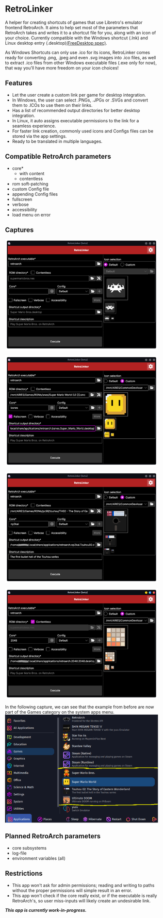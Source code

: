# RetroLinker
A helper for creating shortcuts of games that use Libretro's emulator frontend RetroArch. It aims to help set most of the parameters that RetroArch takes and writes it to a shortcut file for you, along with an icon of your choice. Currently compatible with the Windows shortcut (.lnk) and Linux desktop entry (.desktop)[(FreeDesktop spec)](https://specifications.freedesktop.org/desktop-entry-spec/latest/).

As Windows Shortcuts can only use .ico for its icons, RetroLinker comes ready for converting .png, .jpeg and even .svg images into .ico files, as well to extract .ico files from other Windows executable files (.exe only for now), that way you'll have more freedom on your icon choices!

## Features
- Let the user create a custom link per game for desktop integration.
- In Windows, the user can select .PNGs, .JPGs or .SVGs and convert them to .ICOs to use them on their links.
- Has a list of recommended output directories for better desktop integration.
- In Linux, it auto assigns executable permissions to the link for a seamless experience.
- For faster link creation, commonly used icons and Configs files can be stored via the app settings.
- Ready to be translated in multiple languages.

## Compatible RetroArch parameters
- core*
  - with content
  - contentless
- rom soft-patching
- custom Config file
- appending Config files
- fullscreen
- verbose
- accessibility
- load menu on error

## Captures
![Main Application Window](MainApp.png)

![Application Window - Mario World Example](MainApp_Ex01.png)

![Application Window - Touhou Example](MainApp_Ex02.png)

![Application Window - 2048 Example](MainApp_Ex03.png)

In the following capture, we can see that the example from before are now part of the Games category on the system apps menu.
![Examples added to System Applications](SystemMenu_Ex01.png)

## Planned RetroArch parameters
- core subsystems
- log-file
- environment variables (all)

## Restrictions
- This app won't ask for admin permissions; reading and writing to paths without the proper permissions will simple result in an error.
- This app won't check if the core really exist, or if the executable is really RetroArch's, so user miss-inputs will likely create an undesirable link.   

***This app is currently work-in-progress.***